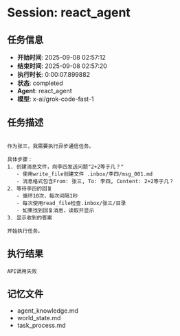 # Session: react_agent

## 任务信息
- **开始时间**: 2025-09-08 02:57:12
- **结束时间**: 2025-09-08 02:57:20
- **执行时长**: 0:00:07.899882
- **状态**: completed
- **Agent**: react_agent
- **模型**: x-ai/grok-code-fast-1

## 任务描述
```

作为张三，我需要执行异步通信任务。

具体步骤：
1. 创建消息文件，向李四发送问题"2+2等于几？"
   - 使用write_file创建文件 .inbox/李四/msg_001.md
   - 消息格式包含From: 张三, To: 李四, Content: 2+2等于几？
2. 等待李四的回复
   - 循环10次，每次间隔1秒
   - 每次使用read_file检查.inbox/张三/目录
   - 如果找到回复消息，读取并显示
3. 显示收到的答案

开始执行任务。

```

## 执行结果
```
API调用失败
```

## 记忆文件
- agent_knowledge.md
- world_state.md  
- task_process.md
